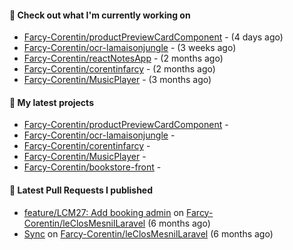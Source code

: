#### 👷 Check out what I'm currently working on

- [Farcy-Corentin/productPreviewCardComponent](https://github.com/Farcy-Corentin/productPreviewCardComponent) -  (4 days ago)
- [Farcy-Corentin/ocr-lamaisonjungle](https://github.com/Farcy-Corentin/ocr-lamaisonjungle) -  (3 weeks ago)
- [Farcy-Corentin/reactNotesApp](https://github.com/Farcy-Corentin/reactNotesApp) -  (2 months ago)
- [Farcy-Corentin/corentinfarcy](https://github.com/Farcy-Corentin/corentinfarcy) -  (2 months ago)
- [Farcy-Corentin/MusicPlayer](https://github.com/Farcy-Corentin/MusicPlayer) -  (3 months ago)

#### 🌱 My latest projects

- [Farcy-Corentin/productPreviewCardComponent](https://github.com/Farcy-Corentin/productPreviewCardComponent) - 
- [Farcy-Corentin/ocr-lamaisonjungle](https://github.com/Farcy-Corentin/ocr-lamaisonjungle) - 
- [Farcy-Corentin/corentinfarcy](https://github.com/Farcy-Corentin/corentinfarcy) - 
- [Farcy-Corentin/MusicPlayer](https://github.com/Farcy-Corentin/MusicPlayer) - 
- [Farcy-Corentin/bookstore-front](https://github.com/Farcy-Corentin/bookstore-front) - 

#### 🔨 Latest Pull Requests I published

- [feature/LCM27: Add booking admin](https://github.com/Farcy-Corentin/leClosMesnilLaravel/pull/18) on [Farcy-Corentin/leClosMesnilLaravel](https://github.com/Farcy-Corentin/leClosMesnilLaravel) (6 months ago)
- [Sync](https://github.com/Farcy-Corentin/leClosMesnilLaravel/pull/13) on [Farcy-Corentin/leClosMesnilLaravel](https://github.com/Farcy-Corentin/leClosMesnilLaravel) (6 months ago)